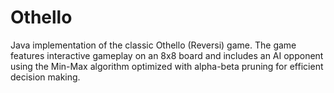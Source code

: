 # Othello
Java implementation of the classic Othello (Reversi) game. The game features interactive gameplay on an 8x8 board and includes an AI opponent using the Min-Max algorithm optimized with alpha-beta pruning for efficient decision making.
